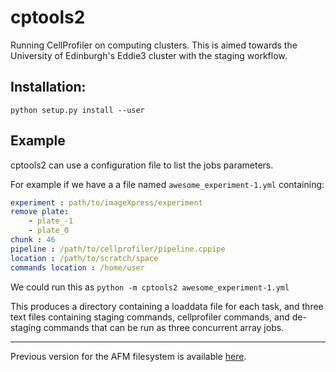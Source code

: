 # cptools2

Running CellProfiler on computing clusters. This is aimed towards the University of Edinburgh's Eddie3 cluster with the staging workflow.

## Installation:
`python setup.py install --user`

## Example

cptools2 can use a configuration file to list the jobs parameters.

For example if we have a a file named `awesome_experiment-1.yml` containing:

```yaml
experiment : path/to/imageXpress/experiment
remove plate:
    - plate_-1
    - plate_0
chunk : 46
pipeline : /path/to/cellprofiler/pipeline.cppipe
location : /path/to/scratch/space
commands location : /home/user
```

We could run this as `python -m cptools2 awesome_experiment-1.yml`


This produces a directory containing a loaddata file for each task, and three text files containing staging commands, cellprofiler commands, and de-staging commands that can be run as three concurrent array jobs.

--------------------------

Previous version for the AFM filesystem is available [here](https://github.com/swarchal/CP_tools).


